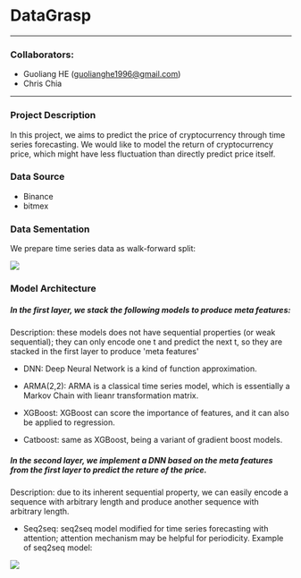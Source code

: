 # DataGrasp
-----
### Collaborators:
- Guoliang HE (guolianghe1996@gmail.com)
- Chris Chia 
-----

### Project Description
In this project, we aims to predict the price of cryptocurrency through time series forecasting. We would like to model the return of cryptocurrency price, which might have less fluctuation than directly predict price itself.

### Data Source
- Binance
- bitmex

### Data Sementation

We prepare time series data as walk-forward split:

![](https://raw.githubusercontent.com/Arturus/kaggle-web-traffic/master/images/split.png)


### Model Architecture 

##### In the *first* layer, we stack the following models to produce meta features:

Description: these models does not have sequential properties (or weak sequential); they can only encode one t and predict the next t, so they are stacked in the first layer to produce 'meta features'

- DNN: Deep Neural Network is a kind of function approximation.

- ARMA(2,2): ARMA is a classical time series model, which is essentially a Markov Chain with lieanr transformation matrix.

- XGBoost: XGBoost can score the importance of features, and it can also be applied to regression.

- Catboost: same as XGBoost, being a variant of gradient boost models. 


##### In the *second* layer, we implement a DNN based on the meta features from the first layer to predict the reture of the price.

Description: due to its inherent sequential property, we can easily encode a sequence with arbitrary length and produce another sequence with arbitrary length. 

- Seq2seq: seq2seq model modified for time series forecasting with attention; attention mechanism may be helpful for periodicity. Example of seq2seq model:

![](https://miro.medium.com/max/1400/1*CkeGXClZ5Xs0MhBc7xFqSA.png)


